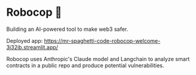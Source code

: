 # Robocop 🤖
Building an AI-powered tool to make web3 safer.

Deployed app: https://mr-spaghetti-code-robocop-welcome-3i32ib.streamlit.app/

Robocop uses Anthropic's Claude model and Langchain to analyze smart contracts in a public repo and produce potential vulnerabilities.

